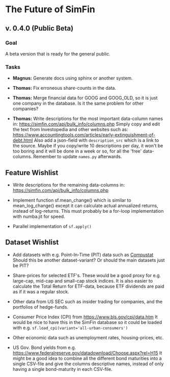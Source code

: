 # The Future of SimFin

## v. 0.4.0 (Public Beta)

### Goal

A beta version that is ready for the general public.

### Tasks

-   **Magnus:** Generate docs using sphinx or another system.  

-   **Thomas:** Fix erroneous share-counts in the data.

-   **Thomas:** Merge financial data for GOOG and GOOG_OLD, so it is just
    one company in the database. Is it the same problem for other companies? 

-   **Thomas:** Write descriptions for the most important data-column names in:
    https://simfin.com/api/bulk_info/columns.php
    Simply copy and edit the text from Investopedia and other websites such as:
    https://www.accountingtools.com/articles/early-extinguishment-of-debt.html
    Also add a json-field with `description_src` which is a link to the source.
    Maybe if you copy/write 10 descriptions per day, it won't be too boring and
    it will be done in a week or so, for all the 'free' data-columns.
    Remember to update `names.py` afterwards.


## Feature Wishlist

-   Write descriptions for the remaining data-columns in:
    https://simfin.com/api/bulk_info/columns.php

-   Implement function sf.mean_change() which is similar to mean_log_change()
    except it can calculate actual annualized returns, instead of log-returns.
    This must probably be a for-loop implementation with numba.jit for speed.

-   Parallel implementation of `sf.apply()`


## Dataset Wishlist

-   Add datasets with e.g. Point-In-Time (PIT) data such as [Compustat](https://wrds-www.wharton.upenn.edu/pages/support/data-overview/overview-compustat-preliminary-unrestated-and-point-time-datasets/)
    Should this be another dataset-variant? Or should the main datasets just be PIT?

-   Share-prices for selected ETF's. These would be a good proxy for e.g.
    large-cap, mid-cap and small-cap stock indices. It is also easier to
    calculate the Total Return for ETF-data, because ETF dividends are paid
    as if it was a regular stock.

-   Other data from US SEC such as insider trading for companies, and
    the portfolios of hedge-funds.

-   Consumer Price Index (CPI) from https://www.bls.gov/cpi/data.htm
    It would be nice to have this in the SimFin database so it could
    be loaded with e.g. `sf.load_cpi(variant='all-urban-consumers')`
    
-   Other economic data such as unemployment rates, housing-prices, etc. 

-   US Gov. Bond yields from e.g. https://www.federalreserve.gov/datadownload/Choose.aspx?rel=H15
    It might be a good idea to combine all the different bond maturities
    into a single CSV-file and give the columns descriptive names,
    instead of only having a single bond-maturity in each CSV-file.
